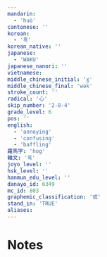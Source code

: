 ```yaml
---
mandarin:
  - 'huò'
cantonese: ''
korean:
  - '혹'
korean_native: ''
japanese:
  - 'WAKU'
japanese_nanori: ''
vietnamese:
middle_chinese_initial: 'ɣ'
middle_chinese_final: 'wǝk'
stroke_count: ''
radical: '心'
skip_number: '2-8-4'
grade_level: 6
pos: ''
english:
  - 'annoying'
  - 'confusing'
  - 'baffling'
羅馬字: 'hog'
韓文: '혹'
joyo_level: ''
hsk_level: ''
hanmun_edu_level: ''
danayo_id: 6349
mc_id: 803
graphemic_classification: '或'
stand_in: 'TRUE'
aliases:
---
```


# Notes
